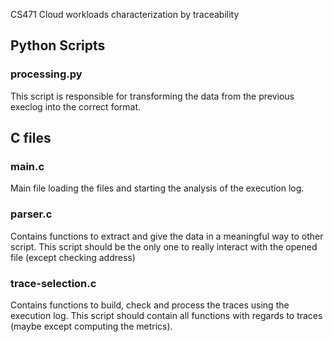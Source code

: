 CS471 Cloud workloads characterization by traceability

## Python Scripts
### processing.py

This script is responsible for transforming the data from the previous execlog into the correct format.

## C files
### main.c

Main file loading the files and starting the analysis of the execution log.

### parser.c

Contains functions to extract and give the data in a meaningful way to other script. This script should be the only one to really interact with the opened file (except checking address)

### trace-selection.c

Contains functions to build, check and process the traces using the execution log. This script should contain all functions with regards to traces (maybe except computing the metrics).